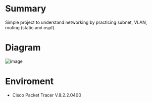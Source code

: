 # Summary
Simple project to understand networking by practicing subnet, VLAN, routing (static and ospf).

# Diagram
![image](https://github.com/user-attachments/assets/109942a0-5d32-4b93-9a35-7910ed912a18)

# Enviroment
- Cisco Packet Tracer V.8.2.2.0400


